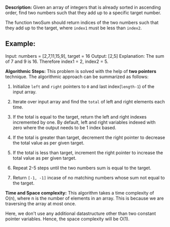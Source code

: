 **Description:**
Given an array of integers that is already sorted in ascending order, find two numbers such that they add up to a specific target number.

The function twoSum should return indices of the two numbers such that they add up to the target, where `index1` must be less than `index2`.

## Example:
Input: numbers = [2,7,11,15,9], target = 16
Output: [2,5]
Explanation: The sum of 7 and 9 is 16. Therefore index1 = 2, index2 = 5.

**Algorithmic Steps:**
This problem is solved with the help of **two pointers** technique. The algorithmic approach can be summarized as follows: 

1. Initialize `left` and `right` pointers to `0` and last index(`length-1`) of the input array.

2. Iterate over input array and find the `total` of left and right elements each time.

3. If the total is equal to the target, return the left and right indexes incremented by one. By default, left and right variables indexed with zero where the output needs to be 1 index based.

4. If the total is greater than target, decrement the right pointer to decrease the total value as per given target.

5. If the total is less than target, increment the right pointer to increase the total value as per given target.

6. Repeat 2-5 steps until the two numbers sum is equal to the target.

7. Return `[-1, -1]` incase of no matching numbers whose sum not equal to the target.

**Time and Space complexity:**
This algorithm takes a time complexity of O(n), where n is the number of elements in an array. This is because we are traversing the array at most once. 

Here, we don't use any additional datastructure other than two constant pointer variables. Hence, the space complexity will be O(1).